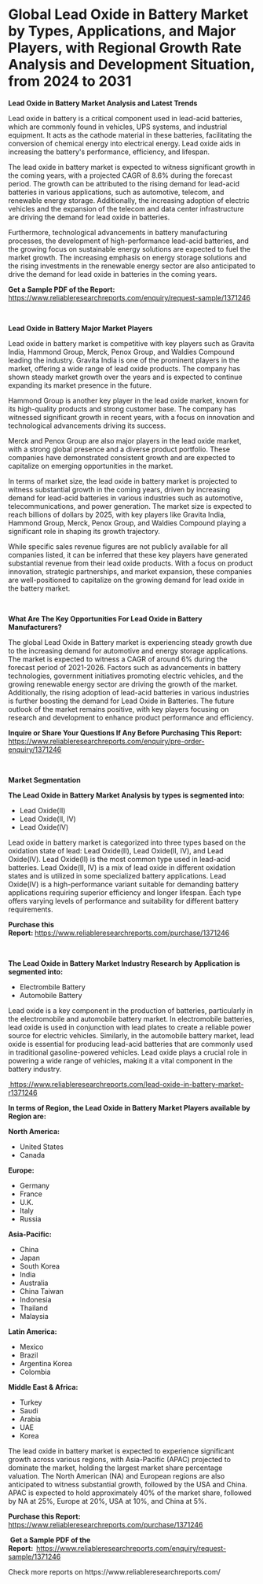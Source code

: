 <p><h1>Global Lead Oxide in Battery Market by Types, Applications, and Major Players, with Regional Growth Rate Analysis and Development Situation, from 2024 to 2031</h1></p><p><strong>Lead Oxide in Battery Market Analysis and Latest Trends</strong></p>
<p><p>Lead oxide in battery is a critical component used in lead-acid batteries, which are commonly found in vehicles, UPS systems, and industrial equipment. It acts as the cathode material in these batteries, facilitating the conversion of chemical energy into electrical energy. Lead oxide aids in increasing the battery's performance, efficiency, and lifespan.</p><p>The lead oxide in battery market is expected to witness significant growth in the coming years, with a projected CAGR of 8.6% during the forecast period. The growth can be attributed to the rising demand for lead-acid batteries in various applications, such as automotive, telecom, and renewable energy storage. Additionally, the increasing adoption of electric vehicles and the expansion of the telecom and data center infrastructure are driving the demand for lead oxide in batteries.</p><p>Furthermore, technological advancements in battery manufacturing processes, the development of high-performance lead-acid batteries, and the growing focus on sustainable energy solutions are expected to fuel the market growth. The increasing emphasis on energy storage solutions and the rising investments in the renewable energy sector are also anticipated to drive the demand for lead oxide in batteries in the coming years.</p></p>
<p><strong>Get a Sample PDF of the Report:&nbsp;</strong> <a href="https://www.reliableresearchreports.com/enquiry/request-sample/1371246">https://www.reliableresearchreports.com/enquiry/request-sample/1371246</a></p>
<p>&nbsp;</p>
<p><strong>Lead Oxide in Battery Major Market Players</strong></p>
<p><p>Lead oxide in battery market is competitive with key players such as Gravita India, Hammond Group, Merck, Penox Group, and Waldies Compound leading the industry. Gravita India is one of the prominent players in the market, offering a wide range of lead oxide products. The company has shown steady market growth over the years and is expected to continue expanding its market presence in the future.</p><p>Hammond Group is another key player in the lead oxide market, known for its high-quality products and strong customer base. The company has witnessed significant growth in recent years, with a focus on innovation and technological advancements driving its success.</p><p>Merck and Penox Group are also major players in the lead oxide market, with a strong global presence and a diverse product portfolio. These companies have demonstrated consistent growth and are expected to capitalize on emerging opportunities in the market.</p><p>In terms of market size, the lead oxide in battery market is projected to witness substantial growth in the coming years, driven by increasing demand for lead-acid batteries in various industries such as automotive, telecommunications, and power generation. The market size is expected to reach billions of dollars by 2025, with key players like Gravita India, Hammond Group, Merck, Penox Group, and Waldies Compound playing a significant role in shaping its growth trajectory.</p><p>While specific sales revenue figures are not publicly available for all companies listed, it can be inferred that these key players have generated substantial revenue from their lead oxide products. With a focus on product innovation, strategic partnerships, and market expansion, these companies are well-positioned to capitalize on the growing demand for lead oxide in the battery market.</p></p>
<p>&nbsp;</p>
<p><strong>What Are The Key Opportunities For Lead Oxide in Battery Manufacturers?</strong></p>
<p><p>The global Lead Oxide in Battery market is experiencing steady growth due to the increasing demand for automotive and energy storage applications. The market is expected to witness a CAGR of around 6% during the forecast period of 2021-2026. Factors such as advancements in battery technologies, government initiatives promoting electric vehicles, and the growing renewable energy sector are driving the growth of the market. Additionally, the rising adoption of lead-acid batteries in various industries is further boosting the demand for Lead Oxide in Batteries. The future outlook of the market remains positive, with key players focusing on research and development to enhance product performance and efficiency.</p></p>
<p><strong>Inquire or Share Your Questions If Any Before Purchasing This Report:</strong> <a href="https://www.reliableresearchreports.com/enquiry/pre-order-enquiry/1371246">https://www.reliableresearchreports.com/enquiry/pre-order-enquiry/1371246</a></p>
<p>&nbsp;</p>
<p><strong>Market Segmentation</strong></p>
<p><strong>The Lead Oxide in Battery Market Analysis by types is segmented into:</strong></p>
<p><ul><li>Lead Oxide(II)</li><li>Lead Oxide(II, IV)</li><li>Lead Oxide(IV)</li></ul></p>
<p><p>Lead oxide in battery market is categorized into three types based on the oxidation state of lead: Lead Oxide(II), Lead Oxide(II, IV), and Lead Oxide(IV). Lead Oxide(II) is the most common type used in lead-acid batteries. Lead Oxide(II, IV) is a mix of lead oxide in different oxidation states and is utilized in some specialized battery applications. Lead Oxide(IV) is a high-performance variant suitable for demanding battery applications requiring superior efficiency and longer lifespan. Each type offers varying levels of performance and suitability for different battery requirements.</p></p>
<p><strong>Purchase this Report:&nbsp;</strong><a href="https://www.reliableresearchreports.com/purchase/1371246">https://www.reliableresearchreports.com/purchase/1371246</a></p>
<p>&nbsp;</p>
<p><strong>The Lead Oxide in Battery Market Industry Research by Application is segmented into:</strong></p>
<p><ul><li>Electrombile Battery</li><li>Automobile Battery</li></ul></p>
<p><p>Lead oxide is a key component in the production of batteries, particularly in the electromobile and automobile battery market. In electromobile batteries, lead oxide is used in conjunction with lead plates to create a reliable power source for electric vehicles. Similarly, in the automobile battery market, lead oxide is essential for producing lead-acid batteries that are commonly used in traditional gasoline-powered vehicles. Lead oxide plays a crucial role in powering a wide range of vehicles, making it a vital component in the battery industry.</p></p>
<p><a href="https://www.reliableresearchreports.com/lead-oxide-in-battery-market-r1371246">&nbsp;https://www.reliableresearchreports.com/lead-oxide-in-battery-market-r1371246</a></p>
<p><strong>In terms of Region, the Lead Oxide in Battery Market Players available by Region are:</strong></p>
<p>
    <p> <strong> North America: </strong>
        <ul>
            <li>United States</li>
            <li>Canada</li>
        </ul>
        </p> 
    <p> <strong> Europe: </strong>
        <ul>
            <li>Germany</li>
            <li>France</li>
            <li>U.K.</li>
            <li>Italy</li>
            <li>Russia</li>
        </ul>
        </p> 
    <p> <strong> Asia-Pacific: </strong>
        <ul>
            <li>China</li>
            <li>Japan</li>
            <li>South Korea</li>
            <li>India</li>
            <li>Australia</li>
            <li>China Taiwan</li>
            <li>Indonesia</li>
            <li>Thailand</li>
            <li>Malaysia</li>
        </ul>
        </p> 
    <p> <strong> Latin America: </strong>
        <ul>
            <li>Mexico</li>
            <li>Brazil</li>
            <li>Argentina Korea</li>
            <li>Colombia</li>
        </ul>
        </p> 
    <p> <strong> Middle East & Africa: </strong>
        <ul>
            <li>Turkey</li>
            <li>Saudi</li>
            <li>Arabia</li>
            <li>UAE</li>
            <li>Korea</li>
        </ul>
    </p>
    </p>
<p><p>The lead oxide in battery market is expected to experience significant growth across various regions, with Asia-Pacific (APAC) projected to dominate the market, holding the largest market share percentage valuation. The North American (NA) and European regions are also anticipated to witness substantial growth, followed by the USA and China. APAC is expected to hold approximately 40% of the market share, followed by NA at 25%, Europe at 20%, USA at 10%, and China at 5%.</p></p>
<p><strong>Purchase this Report: </strong><a href="https://www.reliableresearchreports.com/purchase/1371246">https://www.reliableresearchreports.com/purchase/1371246</a></p>
<p>&nbsp;<strong>Get a Sample PDF of the Report:&nbsp;&nbsp;</strong><a href="https://www.reliableresearchreports.com/enquiry/request-sample/1371246">https://www.reliableresearchreports.com/enquiry/request-sample/1371246</a></p>
<p><strong></strong></p>
<p>Check more reports on https://www.reliableresearchreports.com/</p>
